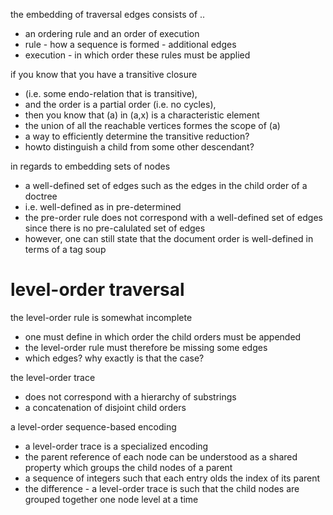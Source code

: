 
the embedding of traversal edges consists of ..
- an ordering rule and an order of execution
- rule - how a sequence is formed - additional edges
- execution - in which order these rules must be applied

if you know that you have a transitive closure
- (i.e. some endo-relation that is transitive),
- and the order is a partial order (i.e. no cycles),
- then you know that (a) in (a,x) is a characteristic element
- the union of all the reachable vertices formes the scope of (a)
- a way to efficiently determine the transitive reduction?
- howto distinguish a child from some other descendant?

in regards to embedding sets of nodes
- a well-defined set of edges such as the
  edges in the child order of a doctree
- i.e. well-defined as in pre-determined
- the pre-order rule does not correspond
  with a well-defined set of edges since
  there is no pre-calulated set of edges
- however, one can still state that the
  document order is well-defined in terms
  of a tag soup

# level-order traversal

the level-order rule is somewhat incomplete
- one must define in which order the child orders must be appended
- the level-order rule must therefore be missing some edges
- which edges? why exactly is that the case?

the level-order trace
- does not correspond with a hierarchy of substrings
- a concatenation of disjoint child orders

a level-order sequence-based encoding
- a level-order trace is a specialized encoding
- the parent reference of each node
  can be understood as a shared property
  which groups the child nodes of a parent
- a sequence of integers such that each entry
  olds the index of its parent
- the difference - a level-order trace is such
  that the child nodes are grouped together one
  node level at a time
